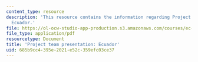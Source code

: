```yaml
---
content_type: resource
description: 'This resource contains the information regarding Project team presentation:
  Ecuador.'
file: https://ol-ocw-studio-app-production.s3.amazonaws.com/courses/ec-701j-d-lab-i-development-fall-2009/685b9cc4395e2021e52c359efc03ce37_MITEC_701JF09_proj_ecuador.pdf
file_type: application/pdf
resourcetype: Document
title: 'Project team presentation: Ecuador'
uid: 685b9cc4-395e-2021-e52c-359efc03ce37
---
```

